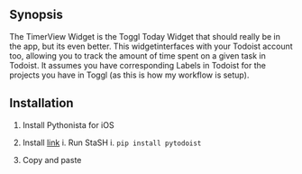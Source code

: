 ## Synopsis

The TimerView Widget is the Toggl Today Widget that should really be in the app, but its even better. This widgetinterfaces with your Todoist account too, allowing you to track the amount of time spent on a given task in Todoist. It assumes you have corresponding Labels in Todoist for the projects you have in Toggl (as this is how my workflow is setup).

## Installation

1. Install Pythonista for iOS

2. Install [link](https://github.com/ywangd/stash "StaSH")
	i. Run StaSH
	i. `pip install pytodoist`

3. Copy and paste
	